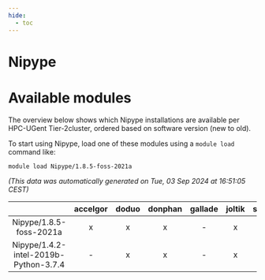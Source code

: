 ```yaml
---
hide:
  - toc
---
```


Nipype
======

# Available modules


The overview below shows which Nipype installations are available per HPC-UGent Tier-2cluster, ordered based on software version (new to old).

To start using Nipype, load one of these modules using a `module load` command like:

```shell
module load Nipype/1.8.5-foss-2021a
```

*(This data was automatically generated on Tue, 03 Sep 2024 at 16:51:05 CEST)*  

| |accelgor|doduo|donphan|gallade|joltik|shinx|skitty|
| :---: | :---: | :---: | :---: | :---: | :---: | :---: | :---: |
|Nipype/1.8.5-foss-2021a|x|x|x|-|x|-|x|
|Nipype/1.4.2-intel-2019b-Python-3.7.4|-|x|x|-|x|-|x|
